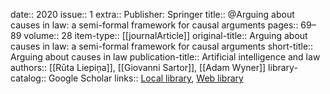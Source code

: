 date:: 2020
issue:: 1
extra:: Publisher: Springer
title:: @Arguing about causes in law: a semi-formal framework for causal arguments
pages:: 69–89
volume:: 28
item-type:: [[journalArticle]]
original-title:: Arguing about causes in law: a semi-formal framework for causal arguments
short-title:: Arguing about causes in law
publication-title:: Artificial intelligence and law
authors:: [[Rūta Liepiņa]], [[Giovanni Sartor]], [[Adam Wyner]]
library-catalog:: Google Scholar
links:: [Local library](zotero://select/library/items/WQQYSUS2), [Web library](https://www.zotero.org/users/6520516/items/WQQYSUS2)
